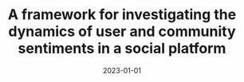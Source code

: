 ---
title: 'A framework for investigating the dynamics of user and community sentiments in a social platform'
collection: publications
permalink: /publication/2023-Data and Knowledge Engineering-A-framework.md
excerpt: 'G. Bonifazi, F. Cauteruccio, E. Corradini, M. Marchetti, G. Terracina, D. Ursino, L. Virgili'
date: 2023-01-01
venue: 'Data and Knowledge Engineering'
link: 'https://doi.org/10.1016/j.datak.2023.102183'
location: 'DII, Polytechnic University of Marche, Italy, DEMACS, University of Calabria, Italy'
---